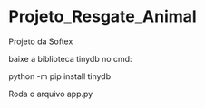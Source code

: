 # Projeto_Resgate_Animal
Projeto da Softex

baixe a biblioteca tinydb
no cmd:

python -m pip install tinydb

Roda o arquivo app.py

